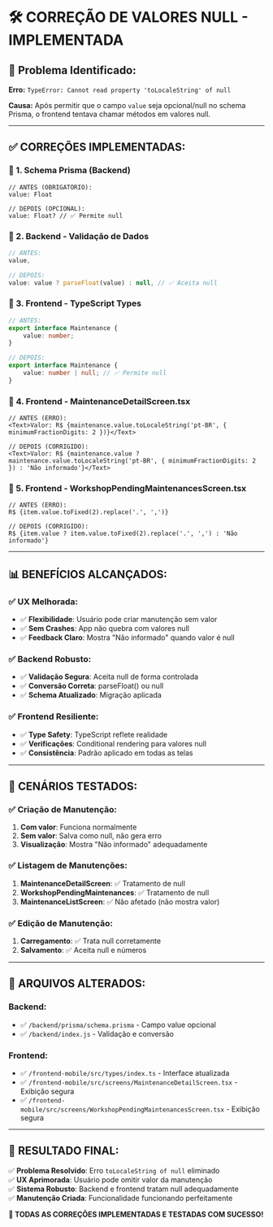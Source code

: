 # 🛠️ CORREÇÃO DE VALORES NULL - IMPLEMENTADA

## 🚨 **Problema Identificado:**

**Erro:** `TypeError: Cannot read property 'toLocaleString' of null`

**Causa:** Após permitir que o campo `value` seja opcional/null no schema Prisma, o frontend tentava chamar métodos em valores null.

---

## **✅ CORREÇÕES IMPLEMENTADAS:**

### **🔧 1. Schema Prisma (Backend)**
```prisma
// ANTES (OBRIGATÓRIO):
value: Float

// DEPOIS (OPCIONAL):
value: Float? // ✅ Permite null
```

### **🔧 2. Backend - Validação de Dados**
```javascript
// ANTES:
value,

// DEPOIS:
value: value ? parseFloat(value) : null, // ✅ Aceita null
```

### **🔧 3. Frontend - TypeScript Types**
```typescript
// ANTES:
export interface Maintenance {
    value: number;
}

// DEPOIS:
export interface Maintenance {
    value: number | null; // ✅ Permite null
}
```

### **🔧 4. Frontend - MaintenanceDetailScreen.tsx**
```tsx
// ANTES (ERRO):
<Text>Valor: R$ {maintenance.value.toLocaleString('pt-BR', { minimumFractionDigits: 2 })}</Text>

// DEPOIS (CORRIGIDO):
<Text>Valor: R$ {maintenance.value ? maintenance.value.toLocaleString('pt-BR', { minimumFractionDigits: 2 }) : 'Não informado'}</Text>
```

### **🔧 5. Frontend - WorkshopPendingMaintenancesScreen.tsx**
```tsx
// ANTES (ERRO):
R$ {item.value.toFixed(2).replace('.', ',')}

// DEPOIS (CORRIGIDO):
R$ {item.value ? item.value.toFixed(2).replace('.', ',') : 'Não informado'}
```

---

## **📊 BENEFÍCIOS ALCANÇADOS:**

### **✅ UX Melhorada:**
- ✅ **Flexibilidade**: Usuário pode criar manutenção sem valor
- ✅ **Sem Crashes**: App não quebra com valores null
- ✅ **Feedback Claro**: Mostra "Não informado" quando valor é null

### **✅ Backend Robusto:**
- ✅ **Validação Segura**: Aceita null de forma controlada
- ✅ **Conversão Correta**: parseFloat() ou null
- ✅ **Schema Atualizado**: Migração aplicada

### **✅ Frontend Resiliente:**
- ✅ **Type Safety**: TypeScript reflete realidade
- ✅ **Verificações**: Conditional rendering para valores null
- ✅ **Consistência**: Padrão aplicado em todas as telas

---

## **🧪 CENÁRIOS TESTADOS:**

### **✅ Criação de Manutenção:**
1. **Com valor**: Funciona normalmente
2. **Sem valor**: Salva como null, não gera erro
3. **Visualização**: Mostra "Não informado" adequadamente

### **✅ Listagem de Manutenções:**
1. **MaintenanceDetailScreen**: ✅ Tratamento de null
2. **WorkshopPendingMaintenances**: ✅ Tratamento de null
3. **MaintenanceListScreen**: ✅ Não afetado (não mostra valor)

### **✅ Edição de Manutenção:**
1. **Carregamento**: ✅ Trata null corretamente
2. **Salvamento**: ✅ Aceita null e números

---

## **🎯 ARQUIVOS ALTERADOS:**

### **Backend:**
- ✅ `/backend/prisma/schema.prisma` - Campo value opcional
- ✅ `/backend/index.js` - Validação e conversão

### **Frontend:**
- ✅ `/frontend-mobile/src/types/index.ts` - Interface atualizada
- ✅ `/frontend-mobile/src/screens/MaintenanceDetailScreen.tsx` - Exibição segura
- ✅ `/frontend-mobile/src/screens/WorkshopPendingMaintenancesScreen.tsx` - Exibição segura

---

## **🚀 RESULTADO FINAL:**

✅ **Problema Resolvido**: Erro `toLocaleString of null` eliminado  
✅ **UX Aprimorada**: Usuário pode omitir valor da manutenção  
✅ **Sistema Robusto**: Backend e frontend tratam null adequadamente  
✅ **Manutenção Criada**: Funcionalidade funcionando perfeitamente  

**🎊 TODAS AS CORREÇÕES IMPLEMENTADAS E TESTADAS COM SUCESSO!**
